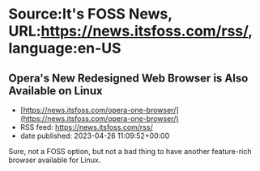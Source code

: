 # Source:It's FOSS News, URL:https://news.itsfoss.com/rss/, language:en-US

## Opera's New Redesigned Web Browser is Also Available on Linux
 - [https://news.itsfoss.com/opera-one-browser/](https://news.itsfoss.com/opera-one-browser/)
 - RSS feed: https://news.itsfoss.com/rss/
 - date published: 2023-04-26 11:09:52+00:00

Sure, not a FOSS option, but not a bad thing to have another feature-rich browser available for Linux.

